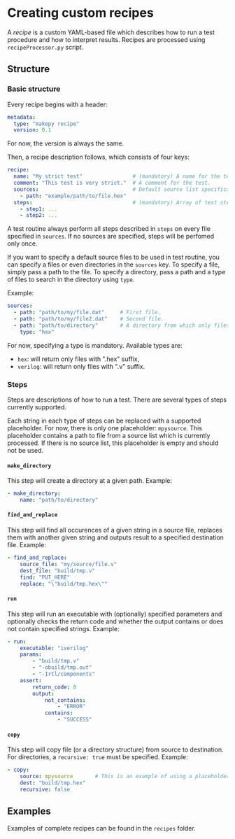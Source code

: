 # Creating custom recipes
A *recipe* is a custom YAML-based file which describes how to run a test procedure and how to interpret results. Recipes are processed using `recipeProcessor.py` script.

## Structure
### Basic structure
Every recipe begins with a header:
```yaml
metadata:
  type: "makepy recipe"
  version: 0.1
```
For now, the version is always the same.

Then, a recipe description follows, which consists of four keys:
```yaml
recipe:
  name: "My strict test"                # (mandatory) A name for the test.
  comment: "This test is very strict."  # A comment for the test.
  sources:                              # Default source list specification.
    - path: "example/path/to/file.hex"
  steps:                                # (mandatory) Array of test steps. See "steps" section.
    - step1: ...
    - step2: ...
```

A test routine always perform all steps described in `steps` on every file specified in `sources`. If no sources are specified, steps will be perfomed only once.

If you want to specify a default source files to be used in test routine, you can specify a files or even directories in the `sources` key. To specify a file, simply pass a path to the file. To specify a directory, pass a path and a type of files to search in the directory using `type`.

Example:
```yaml
sources:
  - path: "path/to/my/file.dat"     # First file.
  - path: "path/to/my/file2.dat"    # Second file.
  - path: "path/to/directory"       # A directory from which only files of a type "hex" will be used.
    type: "hex"                     
```


For now, specifying a type is mandatory. Available types are:
- `hex`: will return only files with ".hex" suffix,
- `verilog`: will return only files with ".v" suffix.

### Steps
Steps are descriptions of how to run a test. There are several types of steps currently supported.

Each string in each type of steps can be replaced with a supported placeholder. For now, there is only one placeholder: `mpysource`. This placeholder contains a path to file from a source list which is currently processed. If there is no source list, this placeholder is empty and should not be used.

#### `make_directory`
This step will create a directory at a given path.
Example:
```yaml
- make_directory:
    name: "path/to/directory"
```

#### `find_and_replace`
This step will find all occurences of a given string in a source file, replaces them with another given string and outputs result to a specified destination file.
Example:
```yaml
- find_and_replace:
    source_file: "my/source/file.v"
    dest_file: "build/tmp.v"
    find: "PUT_HERE"
    replace: "\"build/tmp.hex\""
```

#### `run`
This step will run an executable with (optionally) specified parameters and optionally checks the return code and whether the output contains or does not contain specified strings.
Example:
```yaml
- run:
    executable: "iverilog"
    params:
        - "build/tmp.v"
        - "-obuild/tmp.out"
        - "-Irtl/components"
    assert:
        return_code: 0
        output:
            not_contains:
                - "ERROR"
            contains:
                - "SUCCESS"
```

#### `copy`
This step will copy file (or a directory structure) from source to destination. For directories, a `recursive: true` must be specified.
Example:
```yaml
- copy:
    source: mpysource       # This is an example of using a placeholder instead of an absolute path.
    dest: "build/tmp.hex"
    recursive: false
```
## Examples
Examples of complete recipes can be found in the `recipes` folder.